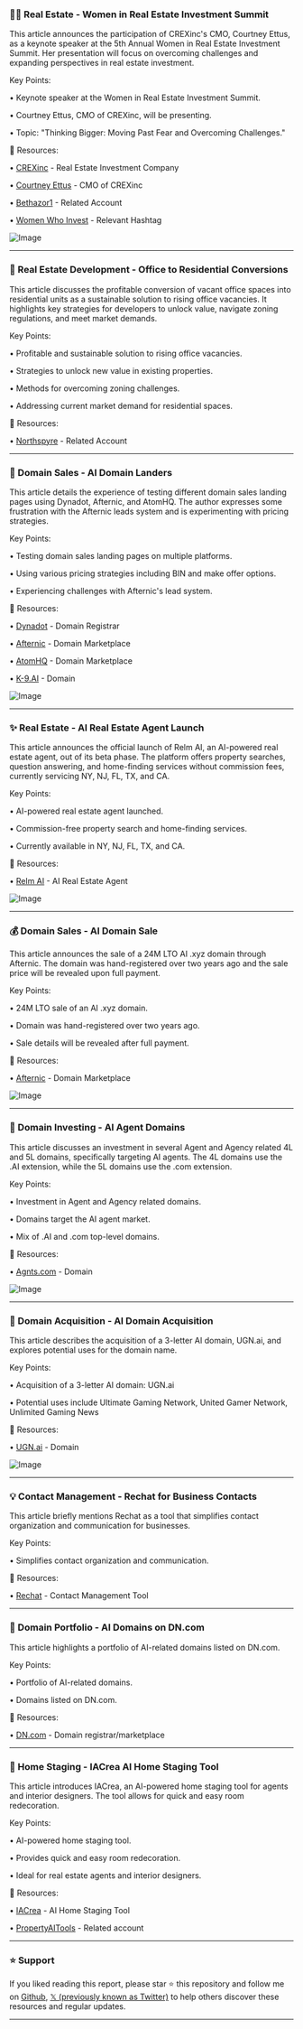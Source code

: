 ### 👩‍💼 Real Estate - Women in Real Estate Investment Summit

This article announces the participation of CREXinc's CMO, Courtney Ettus, as a keynote speaker at the 5th Annual Women in Real Estate Investment Summit.  Her presentation will focus on overcoming challenges and expanding perspectives in real estate investment.

Key Points:

•  Keynote speaker at the Women in Real Estate Investment Summit.


• Courtney Ettus, CMO of CREXinc, will be presenting.


• Topic: "Thinking Bigger: Moving Past Fear and Overcoming Challenges."


🔗 Resources:

• [CREXinc](https://x.com/CREXinc) - Real Estate Investment Company

• [Courtney Ettus](https://x.com/cettus) - CMO of CREXinc

• [Bethazor1](https://x.com/Bethazor1) -  Related Account

• [Women Who Invest](https://x.com/hashtag/womenwhoinvest?src=hashtag_click) - Relevant Hashtag

![Image](https://pbs.twimg.com/media/GkvKkm9WsAEVoXx?format=jpg&name=small)


---

### 🏢 Real Estate Development - Office to Residential Conversions

This article discusses the profitable conversion of vacant office spaces into residential units as a sustainable solution to rising office vacancies.  It highlights key strategies for developers to unlock value, navigate zoning regulations, and meet market demands.

Key Points:

•  Profitable and sustainable solution to rising office vacancies.


•  Strategies to unlock new value in existing properties.


•  Methods for overcoming zoning challenges.


•  Addressing current market demand for residential spaces.


🔗 Resources:

• [Northspyre](https://x.com/Northspyre) -  Related Account


---

### 🚀 Domain Sales - AI Domain Landers

This article details the experience of testing different domain sales landing pages using Dynadot, Afternic, and AtomHQ.  The author expresses some frustration with the Afternic leads system and is experimenting with pricing strategies.

Key Points:

•  Testing domain sales landing pages on multiple platforms.


•  Using various pricing strategies including BIN and make offer options.


•  Experiencing challenges with Afternic's lead system.



🔗 Resources:

• [Dynadot](https://x.com/Dynadot) - Domain Registrar

• [Afternic](https://x.com/afternic) - Domain Marketplace

• [AtomHQ](https://x.com/atomHQ) - Domain Marketplace

• [K-9.AI](http://K-9.AI) - Domain

![Image](https://pbs.twimg.com/media/GjIMIR8WkAAN9dg?format=jpg&name=900x900)


---

### ✨ Real Estate - AI Real Estate Agent Launch

This article announces the official launch of Relm AI, an AI-powered real estate agent, out of its beta phase.  The platform offers property searches, question answering, and home-finding services without commission fees, currently servicing NY, NJ, FL, TX, and CA.

Key Points:

•  AI-powered real estate agent launched.


•  Commission-free property search and home-finding services.


•  Currently available in NY, NJ, FL, TX, and CA.


🔗 Resources:

• [Relm AI](https://x.com/relm_ai) - AI Real Estate Agent


![Image](https://pbs.twimg.com/ext_tw_video_thumb/1881763840339136512/pu/img/uqZwuKlM3Q0WjvqV.jpg)


---

### 💰 Domain Sales - AI Domain Sale

This article announces the sale of a 24M LTO AI .xyz domain through Afternic. The domain was hand-registered over two years ago and the sale price will be revealed upon full payment.

Key Points:

•  24M LTO sale of an AI .xyz domain.


•  Domain was hand-registered over two years ago.


•  Sale details will be revealed after full payment.


🔗 Resources:

• [Afternic](https://x.com/afternic) - Domain Marketplace


![Image](https://pbs.twimg.com/media/Ghw9KgfW4AAfSHq?format=jpg&name=small)


---

### 🤖 Domain Investing - AI Agent Domains

This article discusses an investment in several Agent and Agency related 4L and 5L domains, specifically targeting AI agents.  The 4L domains use the .AI extension, while the 5L domains use the .com extension.

Key Points:

•  Investment in Agent and Agency related domains.


•  Domains target the AI agent market.


•  Mix of .AI and .com top-level domains.



🔗 Resources:

• [Agnts.com](http://Agnts.com) - Domain


![Image](https://pbs.twimg.com/media/GgTyoVgXUAE47WD?format=jpg&name=small)


---

### 🤖 Domain Acquisition - AI Domain Acquisition

This article describes the acquisition of a 3-letter AI domain, UGN.ai, and explores potential uses for the domain name.


Key Points:

• Acquisition of a 3-letter AI domain: UGN.ai


•  Potential uses include Ultimate Gaming Network, United Gamer Network, Unlimited Gaming News


🔗 Resources:

• [UGN.ai](http://UGN.ai) - Domain


![Image](https://pbs.twimg.com/media/Ge9fn1AX0AACxA9?format=jpg&name=small)


---

### 💡 Contact Management - Rechat for Business Contacts

This article briefly mentions Rechat as a tool that simplifies contact organization and communication for businesses.


Key Points:

• Simplifies contact organization and communication.



🔗 Resources:

• [Rechat](https://x.com/rechathq) - Contact Management Tool


---

### 🤖 Domain Portfolio - AI Domains on DN.com

This article highlights a portfolio of AI-related domains listed on DN.com.


Key Points:

•  Portfolio of AI-related domains.


•  Domains listed on DN.com.



🔗 Resources:

• [DN.com](http://DN.com) - Domain registrar/marketplace


---

### 🚀 Home Staging - IACrea AI Home Staging Tool

This article introduces IACrea, an AI-powered home staging tool for agents and interior designers.  The tool allows for quick and easy room redecoration.

Key Points:

• AI-powered home staging tool.


•  Provides quick and easy room redecoration.


•  Ideal for real estate agents and interior designers.



🔗 Resources:

• [IACrea](https://t.co/huRWYohBu0) - AI Home Staging Tool

• [PropertyAITools](https://x.com/PropertyAITools) - Related account


---

### ⭐️ Support

If you liked reading this report, please star ⭐️ this repository and follow me on [Github](https://github.com/Drix10), [𝕏 (previously known as Twitter)](https://x.com/DRIX_10_) to help others discover these resources and regular updates.

---